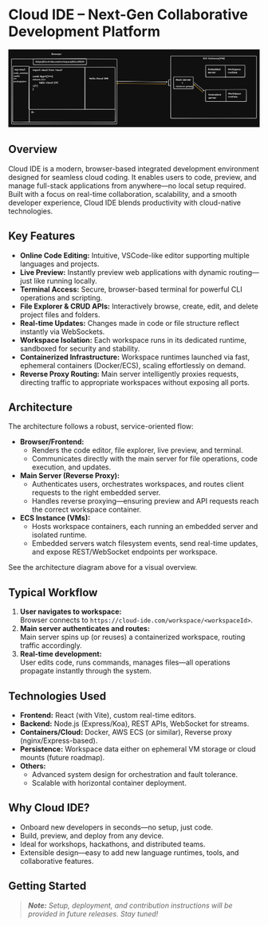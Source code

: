 # Cloud IDE – Next-Gen Collaborative Development Platform

![Cloud IDE Architecture](./architecture/arch-3.0.png)

## Overview

Cloud IDE is a modern, browser-based integrated development environment designed for seamless cloud coding. It enables users to code, preview, and manage full-stack applications from anywhere—no local setup required. Built with a focus on real-time collaboration, scalability, and a smooth developer experience, Cloud IDE blends productivity with cloud-native technologies.

## Key Features

- **Online Code Editing:** Intuitive, VSCode-like editor supporting multiple languages and projects.
- **Live Preview:** Instantly preview web applications with dynamic routing—just like running locally.
- **Terminal Access:** Secure, browser-based terminal for powerful CLI operations and scripting.
- **File Explorer & CRUD APIs:** Interactively browse, create, edit, and delete project files and folders.
- **Real-time Updates:** Changes made in code or file structure reflect instantly via WebSockets.
- **Workspace Isolation:** Each workspace runs in its dedicated runtime, sandboxed for security and stability.
- **Containerized Infrastructure:** Workspace runtimes launched via fast, ephemeral containers (Docker/ECS), scaling effortlessly on demand.
- **Reverse Proxy Routing:** Main server intelligently proxies requests, directing traffic to appropriate workspaces without exposing all ports.

## Architecture

The architecture follows a robust, service-oriented flow:

- **Browser/Frontend:**  
  - Renders the code editor, file explorer, live preview, and terminal.  
  - Communicates directly with the main server for file operations, code execution, and updates.
- **Main Server (Reverse Proxy):**  
  - Authenticates users, orchestrates workspaces, and routes client requests to the right embedded server.
  - Handles reverse proxying—ensuring preview and API requests reach the correct workspace container.
- **ECS Instance (VMs):**  
  - Hosts workspace containers, each running an embedded server and isolated runtime.
  - Embedded servers watch filesystem events, send real-time updates, and expose REST/WebSocket endpoints per workspace.

See the architecture diagram above for a visual overview.

## Typical Workflow

1. **User navigates to workspace:**  
   Browser connects to `https://cloud-ide.com/workspace/<workspaceId>`.
2. **Main server authenticates and routes:**  
   Main server spins up (or reuses) a containerized workspace, routing traffic accordingly.
3. **Real-time development:**  
   User edits code, runs commands, manages files—all operations propagate instantly through the system.

## Technologies Used

- **Frontend:** React (with Vite), custom real-time editors.
- **Backend:** Node.js (Express/Koa), REST APIs, WebSocket for streams.
- **Containers/Cloud:** Docker, AWS ECS (or similar), Reverse proxy (nginx/Express-based).
- **Persistence:** Workspace data either on ephemeral VM storage or cloud mounts (future roadmap).
- **Others:**  
  - Advanced system design for orchestration and fault tolerance.  
  - Scalable with horizontal container deployment.

## Why Cloud IDE?

- Onboard new developers in seconds—no setup, just code.
- Build, preview, and deploy from any device.
- Ideal for workshops, hackathons, and distributed teams.
- Extensible design—easy to add new language runtimes, tools, and collaborative features.

## Getting Started

> _**Note:** Setup, deployment, and contribution instructions will be provided in future releases. Stay tuned!_